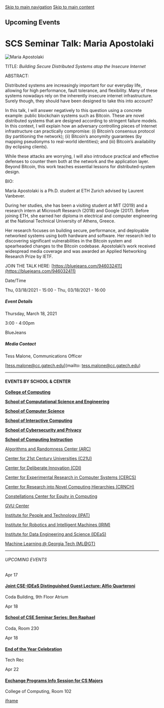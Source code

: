 [Skip to main navigation](https://www.cc.gatech.edu/events/2021/03/18/scs-seminar-talk-maria-apostolaki#main-navigation) [Skip to main content](https://www.cc.gatech.edu/events/2021/03/18/scs-seminar-talk-maria-apostolaki#main-content)

## Upcoming Events

# SCS Seminar Talk: Maria Apostolaki

![Maria Apostolaki](https://www.cc.gatech.edu/sites/default/files/images/events/MariaApostolakiSQ_0.jpeg)

TITLE: _Building Secure Distributed Systems atop the Insecure Internet_

ABSTRACT:

Distributed systems are increasingly important for our everyday life, allowing for high performance, fault tolerance, and flexibility. Many of these systems nowadays rely on the inherently insecure internet infrastructure. Surely though, they should have been designed to take this into account?

In this talk, I will answer negatively to this question using a concrete example: public blockchain systems such as Bitcoin. These are novel distributed systems that are designed according to stringent failure models. In this context, I will explain how an adversary controlling pieces of Internet infrastructure can practically compromise: (i) Bitcoin’s consensus protocol (by partitioning the network); (ii) Bitcoin’s anonymity guarantees (by mapping pseudonyms to real-world identities); and (iii) Bitcoin’s availability (by eclipsing clients).

While these attacks are worrying, I will also introduce practical and effective defenses to counter them both at the network and the application layer. Beyond Bitcoin, this work teaches essential lessons for distributed-system design.

BIO:

Maria Apostolaki is a Ph.D. student at ETH Zurich advised by Laurent Vanbever.

During her studies, she has been a visiting student at MIT (2019) and a research intern at Microsoft Research (2018) and Google (2017). Before joining ETH, she earned her diploma in electrical and computer engineering at the National Technical University of Athens, Greece.

Her research focuses on building secure, performance, and deployable networked systems using both hardware and software. Her research led to discovering significant vulnerabilities in the Bitcoin system and spearheaded changes to the Bitcoin codebase. Apostolaki’s work received widespread media coverage and was awarded an Applied Networking Research Prize by IETF.

JOIN THE TALK HERE: [https://bluejeans.com/946032411](https://bluejeans.com/946032411)

Date/Time

Thu, 03/18/2021 - 15:00
\- Thu, 03/18/2021 - 16:00

##### Event Details

Thursday, March 18, 2021

3:00
\- 4:00pm

BlueJeans

##### Media Contact

Tess Malone, Communications Officer

[tess.malone@cc.gatech.edu](mailto: tess.malone@cc.gatech.edu)

* * *

#### EVENTS BY SCHOOL & CENTER

[**College of Computing**](https://www.cc.gatech.edu/event/group/college-computing)

[**School of Computational Science and Engineering**](https://www.cc.gatech.edu/event/group/school-computational-science-and-engineering)

[**School of Computer Science**](https://www.cc.gatech.edu/event/group/school-computer-science)

[**School of Interactive Computing**](https://www.cc.gatech.edu/event/group/school-interactive-computing)

[**School of Cybersecurity and Privacy**](https://www.cc.gatech.edu/event/group/school-cybersecurity-and-privacy)

[**School of Computing Instruction**](https://www.cc.gatech.edu/unit/school-computing-instruction)

[Algorithms and Randomness Center (ARC)](https://www.cc.gatech.edu/event/group/algorithms-and-randomness-center-arc)

[Center for 21st Century Universities (C21U)](https://www.cc.gatech.edu/event/group/center-21st-century-universities-c21u)

[Center for Deliberate Innovation (CDI)](https://www.cc.gatech.edu/event/group/center-deliberate-innovation-cdi)

[Center for Experimental Research in Computer Systems (CERCS)](https://www.cc.gatech.edu/event/group/center-experimental-research-computer-systems-cercs)

[Center for Research into Novel Computing Hierarchies (CRNCH)](https://www.cc.gatech.edu/event/group/center-research-novel-computing-hierarchies-crnch)

[Constellations Center for Equity in Computing](https://www.cc.gatech.edu/event/group/constellations-center-equity-computing)

[GVU Center](https://www.cc.gatech.edu/event/group/gvu-center)

[Institute for People and Technology (IPAT)](https://www.cc.gatech.edu/event/group/institute-people-and-technology-ipat)

[Institute for Robotics and Intelligent Machines (IRIM)](https://www.cc.gatech.edu/event/group/institute-robotics-and-intelligent-machines-irim)

[Institute for Data Engineering and Science (IDEaS)](https://www.cc.gatech.edu/event/group/institute-data-engineering-and-science-ideas)

[Machine Learning @ Georgia Tech (ML@GT)](https://www.cc.gatech.edu/event/group/machine-learning-georgia-tech-mlgt)

* * *

###### UPCOMING EVENTS

Apr 17

#### [Joint CSE-IDEaS Distinguished Guest Lecture: Alfio Quarteroni](https://www.cc.gatech.edu/events/2025/04/17/joint-cse-ideas-distinguished-guest-lecture-alfio-quarteroni)

Coda Building, 9th Floor Atrium

Apr 18

#### [School of CSE Seminar Series: Ben Raphael](https://www.cc.gatech.edu/events/2025/04/18/school-cse-seminar-series-ben-raphael)

Coda, Room 230

Apr 18

#### [End of the Year Celebration](https://www.cc.gatech.edu/events/2025/04/18/end-year-celebration)

Tech Rec

Apr 22

#### [Exchange Programs Info Session for CS Majors](https://www.cc.gatech.edu/events/2025/04/22/exchange-programs-info-session-cs-majors)

College of Computing, Room 102

[iframe](https://static.addtoany.com/menu/sm.25.html#type=core&event=load)